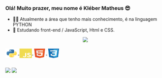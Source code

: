 ### Olá! Muito prazer, meu nome é Kléber Matheus 😎

- 🐱‍👤 Atualmente a área que tenho mais conhecimento, é na linguagem PYTHON
- 🌱 Estudando front-end / JavaScript, Html e CSS.

<div align="center">
  <a href="https://github.com/Hagetsu">
  <img height="180em" src="https://github-readme-stats.vercel.app/api?username=Hagetsu&show_icons=true&theme=dracula&include_all_commits=true&count_private=true"/>
</div>
<div style="display: inline_block"><br>
  <img align="center" alt="Rafa-Python" height="30" width="40" src="https://raw.githubusercontent.com/devicons/devicon/master/icons/python/python-original.svg">
  <img align="center" alt="Rafa-Js" height="30" width="40" src="https://raw.githubusercontent.com/devicons/devicon/master/icons/javascript/javascript-plain.svg">
  <img align="center" alt="Rafa-HTML" height="30" width="40" src="https://raw.githubusercontent.com/devicons/devicon/master/icons/html5/html5-original.svg">
  <img align="center" alt="Rafa-CSS" height="30" width="40" src="https://raw.githubusercontent.com/devicons/devicon/master/icons/css3/css3-original.svg">
</div>

##

<div> 
  <a href="https://instagram.com/klxbinv" target="_blank"><img src="https://img.shields.io/badge/-Instagram-%23E4405F?style=for-the-badge&logo=instagram&logoColor=white" target="_blank"></a>
  <a href = "mailto:matheusvalentim528@gmail,com"><img src="https://img.shields.io/badge/Gmail-D14836?style=for-the-badge&logo=gmail&logoColor=white"></a>
 
</div>
